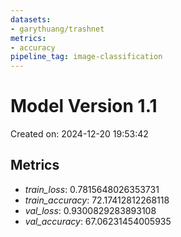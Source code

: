 ```yaml
---
datasets:
- garythuang/trashnet
metrics:
- accuracy
pipeline_tag: image-classification
---
```


# Model Version 1.1
Created on: 2024-12-20 19:53:42

## Metrics
- *train_loss*: 0.7815648026353731
- *train_accuracy*: 72.17412812268118
- *val_loss*: 0.9300829283893108
- *val_accuracy*: 67.06231454005935

